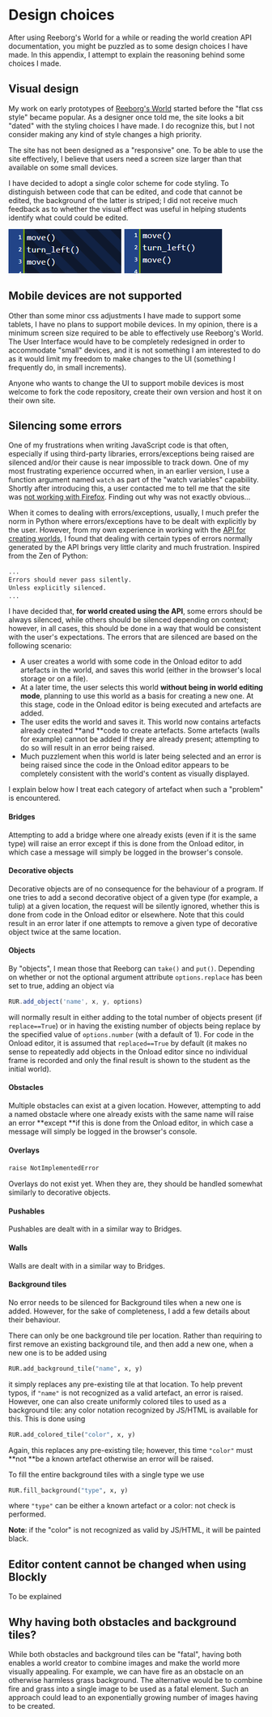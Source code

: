 # Design choices

After using Reeborg's World for a while or reading the world creation API documentation, you might be puzzled as to some design choices I have made. In this appendix, I attempt to explain the reasoning behind some choices I made.

## Visual design

My work on early prototypes of [Reeborg's World](http://reeborg.ca/reeborg.html) started before the "flat css style" became popular. As a designer once told me, the site looks a bit "dated" with the styling choices I have made. I do recognize this, but I not consider making any kind of style changes a high priority.

The site has not been designed as a "responsive" one. To be able to use the site effectively, I believe that users need a screen size larger than that available on some small devices.

I have decided to adopt a single color scheme for code styling. To distinguish between code that can be edited, and code that cannot be edited, the background of the latter is striped; I did not receive much feedback as to whether the visual effect was useful in helping students identify what could could be edited.

![](/assets/code_striped.png) ![](/assets/code_not_striped.png)

## Mobile devices are not supported

Other than some minor css adjustments I have made to support some tablets, I have no plans to support mobile devices. In my opinion, there is a minimum screen size required to be able to effectively use Reeborg's World. The User Interface would have to be completely redesigned in order to accommodate "small" devices, and it is not something I am interested to do as it would limit my freedom to make changes to the UI \(something I frequently do, in small increments\).

Anyone who wants to change the UI to support mobile devices is most welcome to fork the code repository, create their own version and host it on their own site.

## Silencing some errors

One of my frustrations when writing JavaScript code is that often, especially if using third-party libraries, errors/exceptions being raised are silenced and/or their cause is near impossible to track down. One of my most frustrating experience occurred when, in an earlier version, I use a function argument named `watch` as part of the "watch variables" capability. Shortly after introducing this, a user contacted me to tell me that the site was [not working with Firefox](https://aroberge.blogspot.ca/2015/12/reeborg-two-major-steps-forward-huge.html). Finding out why was not exactly obvious...

When it comes to dealing with errors/exceptions, usually, I much prefer the norm in Python where errors/exceptions have to be dealt with explicitly by the user.  However, from my own experience in working with the [API for creating worlds](http://reeborg.ca/api/RUR.html), I found that dealing with certain types of errors normally generated by the API brings very little clarity and much frustration.  Inspired from the Zen of Python:

```
...
Errors should never pass silently.
Unless explicitly silenced.
...
```

I have decided that, **for world created using the API**, some errors should be always silenced, while others should be silenced depending on context; however, in all cases, this should be done in a way that would be consistent with the user's expectations.  The errors that are silenced are based on the following scenario:

* A user creates a world with some code in the Onload editor to add artefacts in the world, and saves this world \(either in the browser's local storage or on a file\).
* At a later time, the user selects this world **without being in world editing mode**, planning to use this world as a basis for creating a new one.  At this stage, code in the Onload editor is being executed and artefacts are added.
* The user edits the world and saves it.  This world now contains artefacts already created **and **code to create artefacts. Some artefacts \(walls for example\) cannot be added if they are already present; attempting to do so will result in an error being raised.
* Much puzzlement when this world is later being selected and an error is being raised since the code in the Onload editor appears to be completely consistent with the world's content as visually displayed.

I explain below how I treat each category of artefact when such a "problem" is encountered.

#### Bridges

Attempting to add a bridge where one already exists \(even if it is the same type\) will raise an error except if this is done from the Onload editor, in which case a message will simply be logged in the browser's console.

#### Decorative objects

Decorative objects are of no consequence for the behaviour of a program. If one tries to add a second decorative object of a given type \(for example, a tulip\) at a given location, the request will be silently ignored, whether this is done from code in the Onload editor or elsewhere.  Note that this could result in an error later if one attempts to remove a given type of decorative object twice at the same location.

#### Objects

By "objects", I mean those that Reeborg can `take()` and `put()`. Depending on whether or not the optional argument attribute `options.replace` has been set to true, adding an object via

```js
RUR.add_object('name', x, y, options)
```

will normally result in either adding to the total number of objects present \(if `replace==True`\) or in having the existing number of objects being replace by the specified value of `options.number` \(with a default of 1\).  For code in the Onload editor, it is assumed that `replaced==True` by default \(it makes no sense to repeatedly add objects in the Onload editor since no individual frame is recorded and only the final result is shown to the student as the initial world\).

#### Obstacles

Multiple obstacles can exist at a given location. However, attempting to add a named obstacle where one already exists with the same name will raise an error **except **if this is done from the Onload editor, in which case a message will simply be logged in the browser's console.

#### Overlays

```js
raise NotImplementedError
```

Overlays do not exist yet. When they are, they should be handled somewhat similarly to decorative objects.

#### Pushables

Pushables are dealt with in a similar way to Bridges.

#### Walls

Walls are dealt with in a similar way to Bridges.

#### Background tiles

No error needs to be silenced for Background tiles when a new one is added. However, for the sake of completeness, I add a few details about their behaviour.

There can only be one background tile per location. Rather than requiring to first remove an existing background tile, and then add a new one, when a new one is to be added using

```py
RUR.add_background_tile("name", x, y)
```

it simply replaces any pre-existing tile at that location.  To help prevent typos, if `"name"` is not recognized as a valid artefact, an error is raised.  However, one can also create uniformly colored tiles to used as a background tile: any color notation recognized by JS/HTML is available for this. This is done using

```py
RUR.add_colored_tile("color", x, y)
```

Again, this replaces any pre-existing tile; however, this time `"color"` must **not **be a known artefact otherwise an error will be raised.

To fill the entire background tiles with a single type we use

```py
RUR.fill_background("type", x, y)
```

where `"type"` can be either a known artefact or a color: not check is performed.

**Note**: if the "color" is not recognized as valid by JS/HTML, it will be painted black.

## Editor content cannot be changed when using Blockly

To be explained

## Why having both obstacles and background tiles?

While both obstacles and background tiles can be "fatal", having both enables a world creator to combine images and make the world more visually appealing. For example, we can have fire as an obstacle on an otherwise harmless grass background. The alternative would be to combine fire and grass into a single image to be used as a fatal element. Such an approach could lead to an exponentially growing number of images having to be created.


